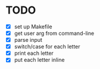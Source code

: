 # TODO
- [x] set up Makefile
- [x] get user arg from command-line
- [x] parse input
- [x] switch/case for each letter
- [x] print each letter
- [x] put each letter inline
